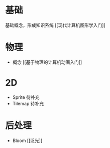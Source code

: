 
# 基础

基础概念，形成知识系统 [[现代计算机图形学入门]]

# 物理

- 概念 [[基于物理的计算机动画入门]]

# 2D

- Sprite 待补充
- Tilemap 待补充

# 后处理

- Bloom [[泛光]]